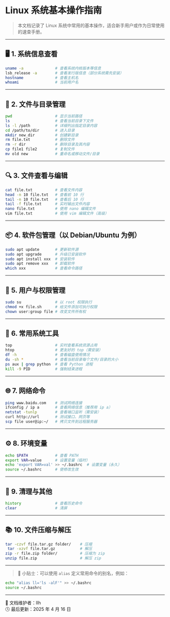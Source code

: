 # Linux 系统基本操作指南

> 本文档记录了 Linux 系统中常用的基本操作，适合新手用户或作为日常使用的速查手册。

---

## 🖥️ 1. 系统信息查看

```bash
uname -a              # 查看系统内核版本等信息
lsb_release -a        # 查看发行版信息（部分系统需先安装）
hostname              # 查看主机名
whoami                # 当前用户名
```

---

## 📁 2. 文件与目录管理

```bash
pwd                   # 显示当前路径
ls                    # 查看当前目录下文件
ls -l /path           # 详细列出指定目录内容
cd /path/to/dir       # 进入目录
mkdir new_dir         # 创建新目录
rm file.txt           # 删除文件
rm -r dir             # 删除目录及其内容
cp file1 file2        # 复制文件
mv old new            # 重命名或移动文件/目录
```

---

## 🔍 3. 文件查看与编辑

```bash
cat file.txt          # 查看文件内容
head -n 10 file.txt   # 查看前 10 行
tail -n 10 file.txt   # 查看后 10 行
tail -f file.txt      # 实时输出文件内容
nano file.txt         # 使用 nano 编辑文件
vim file.txt          # 使用 vim 编辑文件（高级）
```

---

## 📦 4. 软件包管理（以 Debian/Ubuntu 为例）

```bash
sudo apt update       # 更新软件源
sudo apt upgrade      # 升级已安装软件
sudo apt install xxx  # 安装软件
sudo apt remove xxx   # 卸载软件
which xxx             # 查看命令路径
```

---

## 🧠 5. 用户与权限管理

```bash
sudo su               # 以 root 权限执行
chmod +x file.sh      # 给文件添加可执行权限
chown user:group file # 改变文件所有权
```

---

## 🧰 6. 常用系统工具

```bash
top                   # 实时查看系统资源占用
htop                  # 更友好的 top（需安装）
df -h                 # 查看磁盘使用情况
du -sh *              # 查看当前目录每个文件/目录的大小
ps aux | grep python  # 查看 Python 进程
kill -9 PID           # 强制结束进程
```

---

## 🌐 7. 网络命令

```bash
ping www.baidu.com    # 测试网络连接
ifconfig / ip a       # 查看网络信息（推荐用 ip a）
netstat -tunlp        # 查看端口监听（需安装）
curl http://url       # 测试接口、网页等
scp file user@ip:~/   # 拷贝文件到远程服务器
```

---

## ⚙️ 8. 环境变量

```bash
echo $PATH            # 查看 PATH
export VAR=value      # 设置变量（临时）
echo 'export VAR=val' >> ~/.bashrc  # 设置变量（永久）
source ~/.bashrc      # 使修改生效
```

---

## 🧹 9. 清理与其他

```bash
history               # 查看历史命令
clear                 # 清屏
```

---

## 📚 10. 文件压缩与解压

```bash
tar -czvf file.tar.gz folder/    # 压缩
 tar -xzvf file.tar.gz           # 解压
zip -r file.zip folder/          # 压缩为 zip
unzip file.zip                   # 解压 zip
```

---

> 📌 小贴士：可以使用 `alias` 定义常用命令的别名，例如：

```bash
echo "alias ll='ls -alF'" >> ~/.bashrc
source ~/.bashrc
```

---

📝 文档维护者：llh  
🕓 最后更新：2025 年 4 月 16 日


